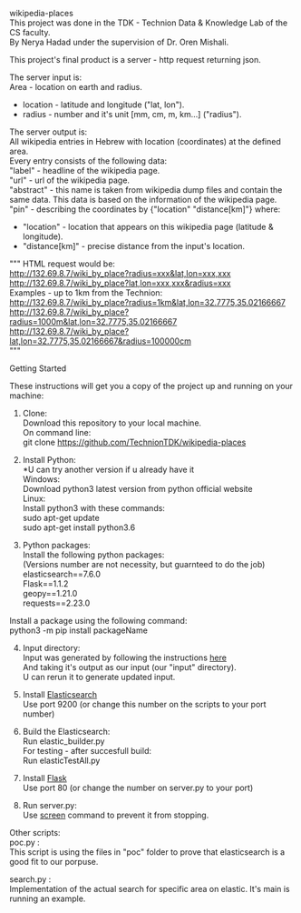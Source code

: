 wikipedia-places  
This project was done in the TDK - Technion Data & Knowledge Lab of the CS faculty.  
By Nerya Hadad under the supervision of Dr. Oren Mishali.  
  
This project's final product is a server - http request returning json.  
  
The server input is:  
Area - location on earth and radius.  
  * location - latitude and longitude ("lat, lon").  
  * radius - number and it's unit [mm, cm, m, km...] ("radius").  
  
The server output is:  
All wikipedia entries in Hebrew with location (coordinates) at the defined area.  
Every entry consists of the following data:  
"label" - headline of the wikipedia page.  
"url" - url of the wikipedia page.  
"abstract" - this name is taken from wikipedia dump files and contain the same data. This data is based on the information of the wikipedia page.  
"pin" - describing the coordinates by {"location" "distance[km]"} where:
  * "location" - location that appears on this wikipedia page (latitude & longitude).  
  * "distance[km]" - precise distance from the input's location.  
    
  
""" HTML request would be:  
http://132.69.8.7/wiki_by_place?radius=xxx&lat,lon=xxx,xxx  
http://132.69.8.7/wiki_by_place?lat,lon=xxx,xxx&radius=xxx  
Examples - up to 1km from the Technion:  
http://132.69.8.7/wiki_by_place?radius=1km&lat,lon=32.7775,35.02166667  
http://132.69.8.7/wiki_by_place?radius=1000m&lat,lon=32.7775,35.02166667  
http://132.69.8.7/wiki_by_place?lat,lon=32.7775,35.02166667&radius=100000cm  
"""
    
    
  
  
Getting Started

These instructions will get you a copy of the project up and running on your machine:

1. Clone:  
Download this repository to your local machine.  
On command line:  
	git clone https://github.com/TechnionTDK/wikipedia-places  
2. Install Python:  
*U can try another version if u already have it  
Windows:  
Download python3 latest version from python official website  
Linux:  
Install python3 with these commands:  
	sudo apt-get update  
	sudo apt-get install python3.6  
	
3. Python packages:  
Install the following python packages:  
(Versions number are not necessity, but guarnteed to do the job)  
elasticsearch==7.6.0  
Flask==1.1.2  
geopy==1.21.0  
requests==2.23.0  
  
Install a package using the following command:  
	python3 -m pip install packageName  
	
4. Input directory:  
Input was generated by following the instructions [here](https://github.com/TechnionTDK/dbpedia-hebrew)  
And taking it's output as our input (our "input" directory).  
U can rerun it to generate updated input.  

5. Install [Elasticsearch](https://github.com/TechnionTDK/project-guidelines/wiki/ElasticSearch)  
Use port 9200 (or change this number on the scripts to your port number)  

6. Build the Elasticsearch:  
Run elastic_builder.py  
For testing - after succesfull build:  
Run elasticTestAll.py  

7. Install [Flask](https://github.com/TechnionTDK/project-guidelines/wiki/ExecuteFlaskAppOnLinux)  
Use port 80 (or change the number on server.py to your port)  

8. Run server.py:  
Use [screen](https://github.com/TechnionTDK/project-guidelines/wiki/HowTo#how-to-execute-a-long-running-process-on-linux) command to prevent it from stopping.  

Other scripts:  
poc.py :  
This script is using the files in "poc" folder to prove that elasticsearch is a good fit to our porpuse.

search.py :  
Implementation of the actual search for specific area on elastic.
It's main is running an example.